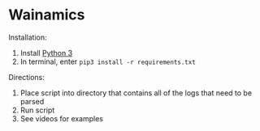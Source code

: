 # Wainamics

Installation:

1. Install [Python 3](https://www.python.org/downloads/)
2. In terminal, enter `pip3 install -r requirements.txt`

Directions: 

1. Place script into directory that contains all of the logs that need to be parsed
2. Run script
3. See videos for examples
